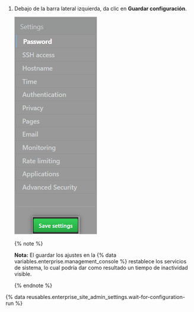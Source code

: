 1. Debajo de la barra lateral izquierda, da clic en **Guardar configuración**.

   ![Captura de pantalla del botón para guardar los ajustes en la {% data variables.enterprise.management_console %}](/assets/images/enterprise/management-console/save-settings.png)

   {% note %}

   **Nota:** El guardar los ajustes en la {% data variables.enterprise.management_console %} restablece los servicios de sistema, lo cual podría dar como resultado un tiempo de inactividad visible.

   {% endnote %}

{% data reusables.enterprise_site_admin_settings.wait-for-configuration-run %}